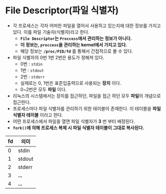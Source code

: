 # File Descriptor(파일 식별자)
- 각 프로세스는 각자 어떠한 파일을 열어서 사용하고 있는지에 대한 정보를 가지고 있다. 이를 파일 기술자(식별자)라고 한다.
  - **`File Descriptor`는 `Proccess`에서 관리하는 정보가 아니다.**
  - **이 정보는, `proccess`을 관리하는 kernel에서 가지고 있다.**
  - 해당 정보는 **`/proc/PID/fd`** 를 통해서 간접적으로 볼 수 있다.
- 파일 식별자의 0번 1번 2번은 용도가 정해져 있다.
  - 0번 : `stdin`
  - 1번 : `stdout`
  - 2번 : `stderr`
  - 실제로는 0, 1번은 표준입출력으로 사용되는 **장치** 이다.
  - 0~2번은 모두 **파일** 이다.
- 리눅스의 시스템에서는 장치를 접근하던, 파일을 접근 하던 모두 **파일**의 개념으로 접근한다.
- 프로세스마다 파일 식별자를 관리하기 위한 테이블이 존재한다. 이 테이블을 **파일 식별자 테이블** 이라고 한다.
- 어떤 프로세스에서 파일을 열면 파일 식별자가 **3** 번 부터 배정된다.
- **`fork()`에 의해 프로세스 복제 시 파일 식별자 테이블이 그대로 복사된다.**


| fd  | 의미  |
|---|---|
| 0  | stdin  |
| 1  | stdout  |
| 2  | stderr  |
| 3  | **...**  |
| 4  | **...**  |
